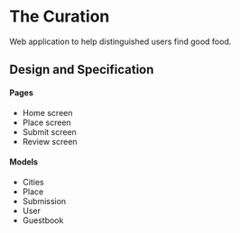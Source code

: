 # The Curation

Web application to help distinguished users find good food.

## Design and Specification

#### Pages

* Home screen
* Place screen
* Submit screen
* Review screen

#### Models

* Cities
* Place
* Submission
* User
* Guestbook